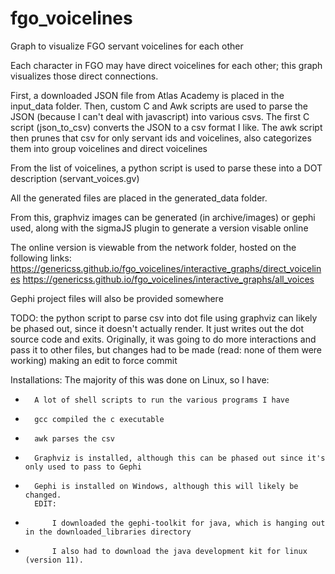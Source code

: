 # fgo_voicelines
Graph to visualize FGO servant voicelines for each other

Each character in FGO may have direct voicelines for each other; this graph visualizes those direct connections. 

First, a downloaded JSON file from Atlas Academy is placed in the input_data folder.
Then, custom C and Awk scripts are used to parse the JSON (because I can't deal with javascript) into various csvs. 
The first C script (json_to_csv) converts the JSON to a csv format I like.
The awk script then prunes that csv for only servant ids and voicelines, also categorizes them into group voicelines and direct voicelines

From the list of voicelines, a python script is used to parse these into a DOT description (servant_voices.gv)

All the generated files are placed in the generated_data folder. 

From this, graphviz images can be generated (in archive/images) or gephi used, along with the sigmaJS plugin to generate a version visable online

The online version is viewable from the network folder, hosted on the following links:
	https://genericss.github.io/fgo_voicelines/interactive_graphs/direct_voicelines
	https://genericss.github.io/fgo_voicelines/interactive_graphs/all_voices

Gephi project files will also be provided somewhere

TODO: the python script to parse csv into dot file using graphviz can likely be phased out, since it doesn't actually render. It just writes out the dot source code and exits. Originally, it was going to do more interactions and pass it to other files, but changes had to be made (read: none of them were working)
making an edit to force commit

Installations:
	The majority of this was done on Linux, so I have:
-		A lot of shell scripts to run the various programs I have
-		gcc compiled the c executable
-		awk parses the csv
-		Graphviz is installed, although this can be phased out since it's only used to pass to Gephi
-		Gephi is installed on Windows, although this will likely be changed.
		EDIT: 
-			I downloaded the gephi-toolkit for java, which is hanging out in the downloaded_libraries directory
-			I also had to download the java development kit for linux (version 11). 

